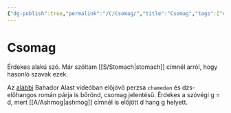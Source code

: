 ```yaml
---
{"dg-publish":true,"permalink":"/C/Csomag/","title":"Csomag","tags":["dg_uploaded"],"created":"2023-10-23T02:51","updated":"2023-10-23T02:51"}
---
```



# Csomag

Érdekes alakú szó. Már szóltam [[S/Stomach\|stomach]] címnél arról, hogy hasonló szavak ezek.  

Az [alábbi](https://youtu.be/sn6B0HdKuAo) Bahador Alast videóban előjövő perzsa `chamedan` és dzs- előhangos román párja is bőrönd, csomag jelentésű. Érdekes a szóvégi g = d, mert [[A/Ashmog\|ashmog]] címnél is előjött d hang g helyett.  